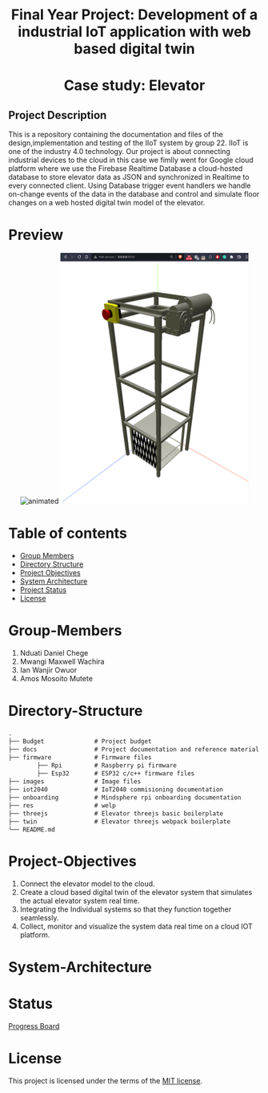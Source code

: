 <h1 align="center"><b>Final Year Project: Development of a industrial IoT application with web based digital twin
</b></h1>

<h1 align="center">Case study: Elevator </h1>

## Project Description
This is a repository containing the documentation and files of the design,implementation and testing of the IIoT system by group 22. IIoT is one of the industry 4.0 technology. Our project is about connecting industrial devices to the cloud in this case we fimlly went for Google cloud platform where we use the Firebase Realtime Database a cloud-hosted database to store elevator data as JSON and synchronized in Realtime to every connected client. Using Database trigger event handlers we handle on-change events of the data in the database and control and simulate floor changes on a web hosted digital twin model of the elevator.

# Preview
<p align="center">
<img height="500" src="images/elevator/elevator.gif" alt="animated" />
<img height="500" src="images/elevator/elevator.png"/>
</p>

# Table of contents
* [Group Members](#Group-Members)
* [Directory Structure](#Directory-Structure)
* [Project Objectives](#Project-Objectives)
* [System Architecture](#System-Architecture)
* [Project Status](#Status)
* [License](#License)

# Group-Members
1. Nduati Daniel Chege
2. Mwangi Maxwell Wachira
3. Ian Wanjir Owuor 
4. Amos Mosoito Mutete 

# Directory-Structure
    .
    ├── Budget			    # Project budget
    ├── docs			    # Project documentation and reference material
	├── firmware			# Firmware files
			├── Rpi			# Raspberry pi firmware
			├── Esp32   	# ESP32 c/c++ firmware files
	├── images              # Image files
    ├── iot2040		    	# IoT2040 commisioning documentation
    ├── onboarding			# Mindsphere rpi onboarding documentation
    ├── res     			# welp
    ├── threejs 			# Elevator threejs basic boilerplate
    ├── twin     			# Elevator threejs webpack boilerplate 
	└── README.md

# Project-Objectives
1. Connect the  elevator model to the cloud.
2. Create a cloud based digital twin of the elevator system that simulates the actual elevator system real time.
3. Integrating the Individual systems so that they function together seamlessly.
4. Collect, monitor and visualize the system data real time on a cloud IOT platform.

# System-Architecture

# Status
[Progress Board](https://github.com/DanNduati/Final-Year-Project/projects/1)

# License
This project is licensed under the terms of the [MIT license](LICENSE).